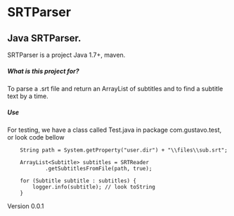 # SRTParser

## Java SRTParser.

SRTParser is a project Java 1.7+, maven.

##### What is this project for?
To parse a .srt file and return an ArrayList<Subtitle> of subtitles and to find a subtitle text by a time.

##### Use
For testing, we have a class called Test.java in package com.gustavo.test, or look code bellow

```	
	String path = System.getProperty("user.dir") + "\\files\\sub.srt";
	
	ArrayList<Subtitle> subtitles = SRTReader
			.getSubtitlesFromFile(path, true);

	for (Subtitle subtitle : subtitles) {
		logger.info(subtitle); // look toString
	}
```

Version 0.0.1
